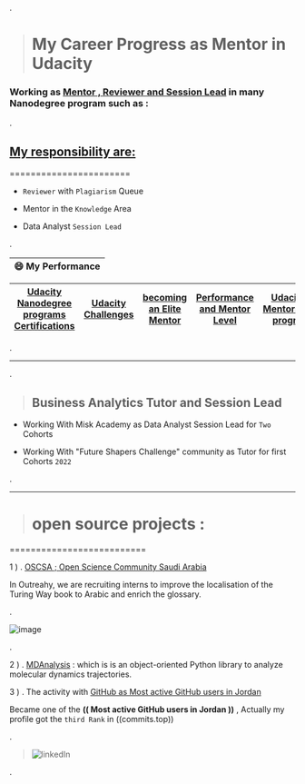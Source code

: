 .

> # My Career Progress as Mentor in Udacity 



### Working as [Mentor , Reviewer and Session Lead](https://www.udacity.com/blog/2021/12/never-stop-being-a-student-with-session-lead-nancy-al-aswad.html) in  many Nanodegree program such as : 




.



## **[My responsibility are:](https://www.linkedin.com/posts/ambika-sarin-055a7b155_never-stop-being-a-student-with-session-lead-activity-6875151444102787072-LP5e)**




=======================



- `Reviewer` with  `Plagiarism` Queue

- Mentor in the `Knowledge` Area 

- Data Analyst `Session Lead`






.


| **😄 My  Performance**|
 | ------------ | 
 
| **[Udacity Nanodegree programs Certifications](https://github.com/nancyalaswad90/Udacity-Nanodegree-Certifications)** | **[Udacity Challenges ](https://github.com/nancyalaswad90/Udacity-Nanodegree-Certifications)** | **[becoming an Elite Mentor](https://github.com/nancyalaswad90/My-Career-Progress-as-Mentor-in-Udacity/blob/main/Elite%20Mentor%20Badge.md)** |**[Performance and Mentor Level](https://github.com/nancyalaswad90/Performance-and-Mentor-Level/blob/main/README.md)** | [Udacity-Mentorship-program](https://github.com/nancyalaswad90/Udacity-Mentorship-program)
|------------ |------------ | ------------ | ------------ |------------ |




.




-----------------------------------------------


.



> ## Business Analytics Tutor and Session Lead



-  Working With Misk Academy  as  Data Analyst Session Lead for `Two` Cohorts 



-  Working With  "Future Shapers Challenge" community  as  Tutor  for first Cohorts `2022`



.

-----------------------------------------------



> # open source projects :


==========================


1 ) .  [OSCSA  ; Open Science Community Saudi Arabia ](https://mailchi.mp/ce1bff2f3963/open-science-community-saudi-arabia)

In Outreahy, we are recruiting interns to improve the localisation of the Turing Way book to Arabic and enrich the glossary. 

.


![image](https://user-images.githubusercontent.com/36210723/164456704-5679416a-34c4-423f-96f6-d14db5ba39f5.png)


.

2 ) .  [MDAnalysis](https://github.com/MDAnalysis) : which is is an object-oriented Python library to analyze molecular dynamics trajectories.




3 ) .  The activity with  [GitHub  as Most active GitHub users in Jordan ](https://commits.top/jordan.html)


Became one of the **(( Most active GitHub users in Jordan ))**  , Actually my profile got the `third Rank` in ((commits.top))


.


> ![linkedIn](https://user-images.githubusercontent.com/36210723/157585573-0aa4a819-091a-4167-9cba-218895ddc7e2.png)

.

